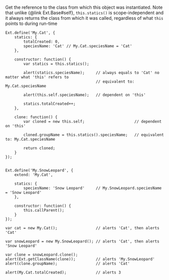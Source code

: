 Get the reference to the class from which this object was instantiated. Note that unlike {@link Ext.Base#self},
`this.statics()` is scope-independent and it always returns the class from which it was called, regardless of what
`this` points to during run-time

    Ext.define('My.Cat', {
        statics: {
            totalCreated: 0,
            speciesName: 'Cat' // My.Cat.speciesName = 'Cat'
        },

        constructor: function() {
            var statics = this.statics();

            alert(statics.speciesName);     // always equals to 'Cat' no matter what 'this' refers to
                                            // equivalent to: My.Cat.speciesName

            alert(this.self.speciesName);   // dependent on 'this'

            statics.totalCreated++;
        },

        clone: function() {
            var cloned = new this.self;                      // dependent on 'this'

            cloned.groupName = this.statics().speciesName;   // equivalent to: My.Cat.speciesName

            return cloned;
        }
    });


    Ext.define('My.SnowLeopard', {
        extend: 'My.Cat',

        statics: {
            speciesName: 'Snow Leopard'     // My.SnowLeopard.speciesName = 'Snow Leopard'
        },

        constructor: function() {
            this.callParent();
        }
    });

    var cat = new My.Cat();                 // alerts 'Cat', then alerts 'Cat'

    var snowLeopard = new My.SnowLeopard(); // alerts 'Cat', then alerts 'Snow Leopard'

    var clone = snowLeopard.clone();
    alert(Ext.getClassName(clone));         // alerts 'My.SnowLeopard'
    alert(clone.groupName);                 // alerts 'Cat'

    alert(My.Cat.totalCreated);             // alerts 3


